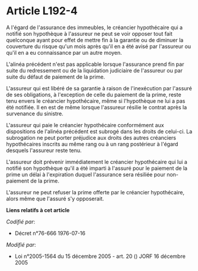 # Article L192-4

A l'égard de l'assurance des immeubles, le créancier hypothécaire qui a notifié son hypothèque à l'assureur ne peut se voir
opposer tout fait quelconque ayant pour effet de mettre fin à la garantie ou de diminuer la couverture du risque qu'un mois
après qu'il en a été avisé par l'assureur ou qu'il en a eu connaissance par un autre moyen.

L'alinéa précédent n'est pas applicable lorsque l'assurance prend fin par suite du redressement ou de la liquidation
judiciaire de l'assureur ou par suite du défaut de paiement de la prime.

L'assureur qui est libéré de sa garantie à raison de l'inexécution par l'assuré de ses obligations, à l'exception de celle du
paiement de la prime, reste tenu envers le créancier hypothécaire, même si l'hypothèque ne lui a pas été notifiée. Il en est
de même lorsque l'assureur résilie le contrat après la survenance du sinistre.

L'assureur qui paie le créancier hypothécaire conformément aux dispositions de l'alinéa précédent est subrogé dans les droits
de celui-ci. La subrogation ne peut porter préjudice aux droits des autres créanciers hypothécaires inscrits au même rang ou
à un rang postérieur à l'égard desquels l'assureur reste tenu.

L'assureur doit prévenir immédiatement le créancier hypothécaire qui lui a notifié son hypothèque qu'il a été imparti à
l'assuré pour le paiement de la prime un délai à l'expiration duquel l'assurance sera résiliée pour non-paiement de la prime.

L'assureur ne peut refuser la prime offerte par le créancier hypothécaire, alors même que l'assuré s'y opposerait.

**Liens relatifs à cet article**

_Codifié par_:

  - Décret n°76-666 1976-07-16

_Modifié par_:

  - Loi n°2005-1564 du 15 décembre 2005 - art. 20 () JORF 16 décembre 2005
